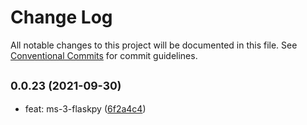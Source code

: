 # Change Log

All notable changes to this project will be documented in this file.
See [Conventional Commits](https://conventionalcommits.org) for commit guidelines.

## <small>0.0.23 (2021-09-30)</small>

* feat: ms-3-flaskpy ([6f2a4c4](https://github.com/gmahechas/erp/commit/6f2a4c4))
